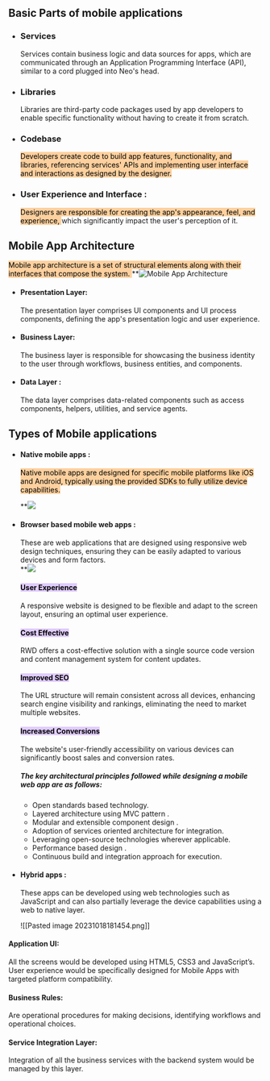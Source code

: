 ## Basic Parts of mobile applications

- ### Services
	Services contain business logic and data sources for apps, which are communicated through an Application Programming Interface (API), similar to a cord plugged into Neo's head.
- ### Libraries
    Libraries are third-party code packages used by app developers to enable specific functionality without having to create it from scratch.
- ### Codebase 
    <mark style="background: #FFB86CA6;">Developers create code to build app features, functionality, and libraries, referencing services' APIs and implementing user interface and interactions as designed by the designer.</mark>
- ### User Experience and Interface :
    <mark style="background: #FFB86CA6;">Designers are responsible for creating the app's appearance, feel, and experience, </mark>which significantly impact the user's perception of it.

## Mobile App Architecture
   <mark style="background: #FFB86CA6;">Mobile app architecture is a set of structural elements along with their interfaces that compose the system.
</mark>
  **![Mobile App Architecture](https://lh3.googleusercontent.com/CA2iP0_lHOPN0qDrOXNywsEICuvQ7YZCtkbkbLZPpQD5fk0Ar4T_BmrXfieyPgyBN5YZBeNq8F5nBr_lkI0WJsaOC4bf4csvXWn0X0UT3M3MMxDYDNgk3VMfuVFEqyd9XqqPLSNdsR5_kyVe3jd2fAsNkCAUtsaa=s2048)

- #### Presentation Layer:
    The presentation layer comprises UI components and UI process components, defining the app's presentation logic and user experience.
- #### Business Layer: 
    The business layer is responsible for showcasing the business identity to the user through workflows, business entities, and components.
- #### Data Layer :
    The data layer comprises data-related components such as access components, helpers, utilities, and service agents.

## Types of Mobile applications
- #### Native mobile apps  :
	<mark style="background: #FFB86CA6;">Native mobile apps are designed for specific mobile platforms like iOS and Android, typically using the provided SDKs to fully utilize device capabilities.</mark>

     **![](https://lh5.googleusercontent.com/hHcoL5QY0MZbZ9FVB3_-ktTI1cqyvTWNW7te73OD0IWPHb-kPwdVNEhFDTqDOG1MxnlE2ciRgXeZBbg56sO28PsQ3E31NAHRZTbt5P1BeTR9p3Ci-Cbk19uDFDnw4sSr6hEOFUx93YDbumSAnhZhqZtGxK0K-WNb=s2048)

- #### Browser based mobile web apps :
  These are web applications that are designed using responsive web design techniques, ensuring they can be easily adapted to various devices and form factors.   
    **![](https://lh4.googleusercontent.com/cQlTmnnZpVfqL4ZS6_WbWxjUte9uK_hCPjaROZKJ4-Am1VRvgIaMuFJFXx3iRy0ZD5jqIgkulGI_IHrQkH-NRDwK6PVeXYR1QsdlMOERKgoVUBpQzTMHTXrTA3pL15VO1HrSZiLURjxytET1CKcAiywsRsqFl-Qg=s2048)

    #### <mark style="background: #D2B3FFA6;"> User Experience</mark>
    A responsive website is designed to be flexible and adapt to the screen layout, ensuring an optimal user experience.   
    #### <mark style="background: #D2B3FFA6;">Cost Effective</mark> 
     RWD offers a cost-effective solution with a single source code version and content management system for content updates.
    #### <mark style="background: #D2B3FFA6;">Improved SEO </mark>
    The URL structure will remain consistent across all devices, enhancing search engine visibility and rankings, eliminating the need to market multiple websites.
    #### <mark style="background: #D2B3FFA6;">Increased Conversions</mark>
    The website's user-friendly accessibility on various devices can significantly boost sales and conversion rates.
    
    ##### The key architectural principles followed while designing a mobile web app are as follows:  
    - Open standards based technology. 
    - Layered architecture using MVC pattern .
    - Modular and extensible component design .
    - Adoption of services oriented architecture for integration. 
    - Leveraging open-source technologies wherever applicable.
    - Performance based design .
    - Continuous build and integration approach for execution.

- #### Hybrid apps :
    These apps can be developed using web technologies such as JavaScript and can also partially leverage the device capabilities using a web to native layer.
    
    ![[Pasted image 20231018181454.png]]

#### Application UI: 
   All the screens would be developed using HTML5, CSS3 and JavaScript’s. User experience would be specifically designed for Mobile Apps with targeted platform compatibility. 
#### Business Rules:
   Are operational procedures for making decisions, identifying workflows and operational choices. 
 
#### Service Integration Layer: 
 Integration of all the business services with the backend system would be managed by this layer.
  


